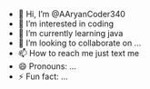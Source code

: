 - 👋 Hi, I’m @AAryanCoder340
- 👀 I’m interested in coding
- 🌱 I’m currently learning java
- 💞️ I’m looking to collaborate on ...
- 📫 How to reach me just text me
- 😄 Pronouns: ...
- ⚡ Fun fact: ...

<!---
AAryanCoder340/AAryanCoder340 is a ✨ special ✨ repository because its `README.md` (this file) appears on your GitHub profile.
You can click the Preview link to take a look at your changes.
--->
